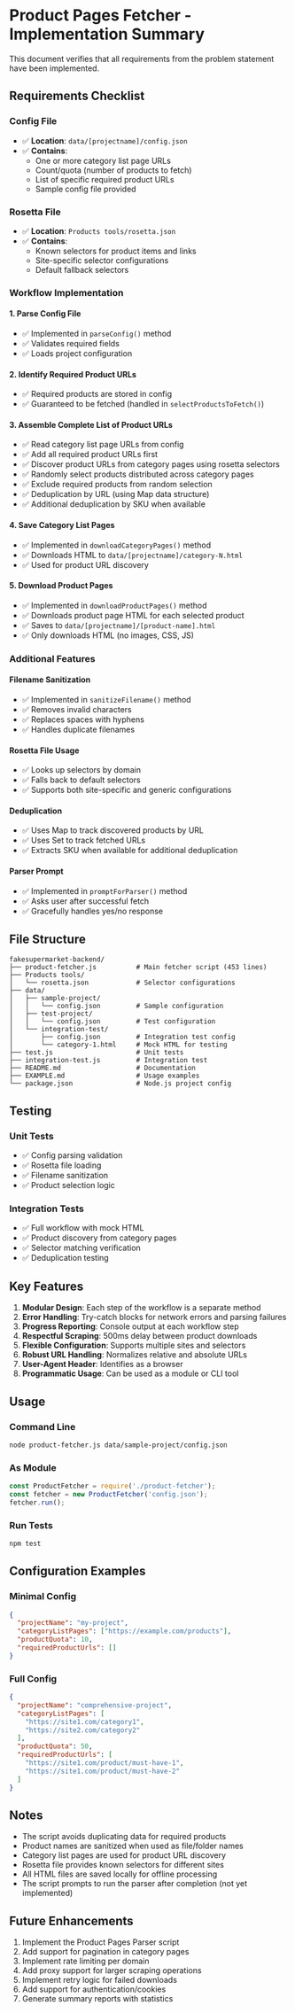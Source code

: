 # Product Pages Fetcher - Implementation Summary

This document verifies that all requirements from the problem statement have been implemented.

## Requirements Checklist

### Config File
- ✅ **Location**: `data/[projectname]/config.json`
- ✅ **Contains**:
  - One or more category list page URLs
  - Count/quota (number of products to fetch)
  - List of specific required product URLs
  - Sample config file provided

### Rosetta File
- ✅ **Location**: `Products tools/rosetta.json`
- ✅ **Contains**:
  - Known selectors for product items and links
  - Site-specific selector configurations
  - Default fallback selectors

### Workflow Implementation

#### 1. Parse Config File
- ✅ Implemented in `parseConfig()` method
- ✅ Validates required fields
- ✅ Loads project configuration

#### 2. Identify Required Product URLs
- ✅ Required products are stored in config
- ✅ Guaranteed to be fetched (handled in `selectProductsToFetch()`)

#### 3. Assemble Complete List of Product URLs
- ✅ Read category list page URLs from config
- ✅ Add all required product URLs first
- ✅ Discover product URLs from category pages using rosetta selectors
- ✅ Randomly select products distributed across category pages
- ✅ Exclude required products from random selection
- ✅ Deduplication by URL (using Map data structure)
- ✅ Additional deduplication by SKU when available

#### 4. Save Category List Pages
- ✅ Implemented in `downloadCategoryPages()` method
- ✅ Downloads HTML to `data/[projectname]/category-N.html`
- ✅ Used for product URL discovery

#### 5. Download Product Pages
- ✅ Implemented in `downloadProductPages()` method
- ✅ Downloads product page HTML for each selected product
- ✅ Saves to `data/[projectname]/[product-name].html`
- ✅ Only downloads HTML (no images, CSS, JS)

### Additional Features

#### Filename Sanitization
- ✅ Implemented in `sanitizeFilename()` method
- ✅ Removes invalid characters
- ✅ Replaces spaces with hyphens
- ✅ Handles duplicate filenames

#### Rosetta File Usage
- ✅ Looks up selectors by domain
- ✅ Falls back to default selectors
- ✅ Supports both site-specific and generic configurations

#### Deduplication
- ✅ Uses Map to track discovered products by URL
- ✅ Uses Set to track fetched URLs
- ✅ Extracts SKU when available for additional deduplication

#### Parser Prompt
- ✅ Implemented in `promptForParser()` method
- ✅ Asks user after successful fetch
- ✅ Gracefully handles yes/no response

## File Structure

```
fakesupermarket-backend/
├── product-fetcher.js          # Main fetcher script (453 lines)
├── Products tools/
│   └── rosetta.json            # Selector configurations
├── data/
│   ├── sample-project/
│   │   └── config.json         # Sample configuration
│   ├── test-project/
│   │   └── config.json         # Test configuration
│   └── integration-test/
│       ├── config.json         # Integration test config
│       └── category-1.html     # Mock HTML for testing
├── test.js                     # Unit tests
├── integration-test.js         # Integration test
├── README.md                   # Documentation
├── EXAMPLE.md                  # Usage examples
└── package.json                # Node.js project config
```

## Testing

### Unit Tests
- ✅ Config parsing validation
- ✅ Rosetta file loading
- ✅ Filename sanitization
- ✅ Product selection logic

### Integration Tests
- ✅ Full workflow with mock HTML
- ✅ Product discovery from category pages
- ✅ Selector matching verification
- ✅ Deduplication testing

## Key Features

1. **Modular Design**: Each step of the workflow is a separate method
2. **Error Handling**: Try-catch blocks for network errors and parsing failures
3. **Progress Reporting**: Console output at each workflow step
4. **Respectful Scraping**: 500ms delay between product downloads
5. **Flexible Configuration**: Supports multiple sites and selectors
6. **Robust URL Handling**: Normalizes relative and absolute URLs
7. **User-Agent Header**: Identifies as a browser
8. **Programmatic Usage**: Can be used as a module or CLI tool

## Usage

### Command Line
```bash
node product-fetcher.js data/sample-project/config.json
```

### As Module
```javascript
const ProductFetcher = require('./product-fetcher');
const fetcher = new ProductFetcher('config.json');
fetcher.run();
```

### Run Tests
```bash
npm test
```

## Configuration Examples

### Minimal Config
```json
{
  "projectName": "my-project",
  "categoryListPages": ["https://example.com/products"],
  "productQuota": 10,
  "requiredProductUrls": []
}
```

### Full Config
```json
{
  "projectName": "comprehensive-project",
  "categoryListPages": [
    "https://site1.com/category1",
    "https://site2.com/category2"
  ],
  "productQuota": 50,
  "requiredProductUrls": [
    "https://site1.com/product/must-have-1",
    "https://site1.com/product/must-have-2"
  ]
}
```

## Notes

- The script avoids duplicating data for required products
- Product names are sanitized when used as file/folder names
- Category list pages are used for product URL discovery
- Rosetta file provides known selectors for different sites
- All HTML files are saved locally for offline processing
- The script prompts to run the parser after completion (not yet implemented)

## Future Enhancements

1. Implement the Product Pages Parser script
2. Add support for pagination in category pages
3. Implement rate limiting per domain
4. Add proxy support for larger scraping operations
5. Implement retry logic for failed downloads
6. Add support for authentication/cookies
7. Generate summary reports with statistics
